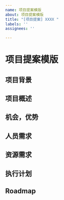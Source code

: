 ```yaml
---
name: 项目提案模版
about: 项目提案模版
title: "[项目提案] XXXX "
labels: ''
assignees: ''

---
```


# 项目提案模版

## 项目背景

## 项目概述

## 机会，优势

## 人员需求

## 资源需求

## 执行计划

## Roadmap
